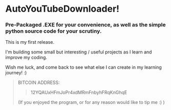 # AutoYouTubeDownloader!

### Pre-Packaged .EXE for your convenience, as well as the simple python source code for your scrutiny.

This is my first release.

I'm building some small but interesting / useful projects as I learn and improve my coding.

Wish me luck, and come back to see what else I can create in my learning journey! :)

> BITCOIN ADDRESS:
> 
>> 12YQAUxHFmJoPr4xdMRmFnbyhFRqKnGhqE
> 
> (If you enjoyed the program, or for any reason would like to tip me :) )

